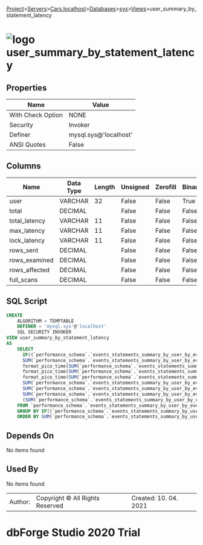 [Project](../../../../../startpage.md)>[Servers](../../../../Servers.md)>[Cars.localhost](../../../Cars.localhost.md)>[Databases](../../Databases.md)>[sys](../sys.md)>[Views](Views.md)>user_summary_by_statement_latency


# ![logo](../../../../../Images/view64.svg) user_summary_by_statement_latency


## <a name="#Properties"></a>Properties
|Name|Value|
|---|---|
|With Check Option|NONE|
|Security|Invoker|
|Definer|mysql.sys@'localhost'|
|ANSI Quotes|False|


## <a name="#Columns"></a>Columns
|Name|Data Type|Length|Unsigned|Zerofill|Binary|Not Null|
|---|---|---|---|---|---|---|
|user|VARCHAR|32|False|False|True|False|
|total|DECIMAL||False|False|False|False|
|total_latency|VARCHAR|11|False|False|False|False|
|max_latency|VARCHAR|11|False|False|False|False|
|lock_latency|VARCHAR|11|False|False|False|False|
|rows_sent|DECIMAL||False|False|False|False|
|rows_examined|DECIMAL||False|False|False|False|
|rows_affected|DECIMAL||False|False|False|False|
|full_scans|DECIMAL||False|False|False|False|

## <a name="#SqlScript"></a>SQL Script
```SQL
CREATE 
	ALGORITHM = TEMPTABLE
	DEFINER = 'mysql.sys'@'localhost'
	SQL SECURITY INVOKER
VIEW user_summary_by_statement_latency
AS
	SELECT
	  IF((`performance_schema`.`events_statements_summary_by_user_by_event_name`.`USER` IS NULL), 'background', `performance_schema`.`events_statements_summary_by_user_by_event_name`.`USER`) AS `user`,
	  SUM(`performance_schema`.`events_statements_summary_by_user_by_event_name`.`COUNT_STAR`) AS `total`,
	  format_pico_time(SUM(`performance_schema`.`events_statements_summary_by_user_by_event_name`.`SUM_TIMER_WAIT`)) AS `total_latency`,
	  format_pico_time(SUM(`performance_schema`.`events_statements_summary_by_user_by_event_name`.`MAX_TIMER_WAIT`)) AS `max_latency`,
	  format_pico_time(SUM(`performance_schema`.`events_statements_summary_by_user_by_event_name`.`SUM_LOCK_TIME`)) AS `lock_latency`,
	  SUM(`performance_schema`.`events_statements_summary_by_user_by_event_name`.`SUM_ROWS_SENT`) AS `rows_sent`,
	  SUM(`performance_schema`.`events_statements_summary_by_user_by_event_name`.`SUM_ROWS_EXAMINED`) AS `rows_examined`,
	  SUM(`performance_schema`.`events_statements_summary_by_user_by_event_name`.`SUM_ROWS_AFFECTED`) AS `rows_affected`,
	  (SUM(`performance_schema`.`events_statements_summary_by_user_by_event_name`.`SUM_NO_INDEX_USED`) + SUM(`performance_schema`.`events_statements_summary_by_user_by_event_name`.`SUM_NO_GOOD_INDEX_USED`)) AS `full_scans`
	FROM `performance_schema`.`events_statements_summary_by_user_by_event_name`
	GROUP BY IF((`performance_schema`.`events_statements_summary_by_user_by_event_name`.`USER` IS NULL), 'background', `performance_schema`.`events_statements_summary_by_user_by_event_name`.`USER`)
	ORDER BY SUM(`performance_schema`.`events_statements_summary_by_user_by_event_name`.`SUM_TIMER_WAIT`) DESC;
```

## <a name="#DependsOn"></a>Depends On
No items found

## <a name="#UsedBy"></a>Used By
No items found

||||
|---|---|---|
|Author: |Copyright © All Rights Reserved|Created: 10. 04. 2021|
# dbForge Studio 2020 Trial